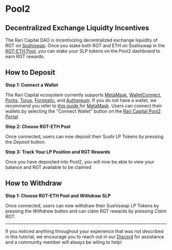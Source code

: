 # Pool2

## Decentralized Exchange Liquidty Incentives 

The Rari Capital DAO is incentivizing decentralized exchange liquidity of RGT on [Sushiswap](Sushi.com). Once you stake both RGT and ETH on Sushiswap in the [RGT-ETH Pool](https://app.sushi.com/add/ETH/0xd291e7a03283640fdc51b121ac401383a46cc623), you can stake your SLP tokens on the Pool2 dashboard to earn RGT rewards. 

## How to Deposit

**Step 1: Connect a Wallet**

The Rari Capital ecosystem currently supports [MetaMask](metamask.io), [WalletConnect](walletconnect.org), [Portis](portis.io), [Torus](https://tor.us/), [Formtatic](https://fortmatic.com/), and [Authereum](https://authereum.com/). If you do not have a wallet, we recommend you refer to [this guide ](https://metamask.zendesk.com/hc/en-us/articles/360015489531-Getting-Started-With-MetaMask-Part-1)for [MetaMask](Metamask.io). Users can connect their wallets by selecting the "Connect Wallet" button on the [Rari Capital Pool2 Portal](https://app.rari.capital/Pool2).

**Step 2: Choose RGT-ETH Pool**

Once connected, users can now deposit their Sushi LP Tokens by pressing the *Deposit* button.

**Step 3: Track Your LP Position and RGT Rewards**

Once you have deposited into Pool2, you will now be able to view your balance and RGT available to be claimed

## How to Withdraw

**Step 1: Choose RGT-ETH Pool and Withdraw SLP**

Once connected, users can now withdraw their Sushiswap LP Tokens by pressing the *Withdraw* button and can claim RGT rewards by pressing *Claim RGT.* 

------

If you noticed anything throughout your experience that was not described in this tutorial, we encourage you to reach out in our [Discord](Discord.xjfjfjdf) for assistance and a community member will always be wiling to help!
